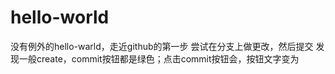 # hello-world
没有例外的hello-warld，走近github的第一步
尝试在分支上做更改，然后提交
发现一般create，commit按钮都是绿色；点击commit按钮会，按钮文字变为
